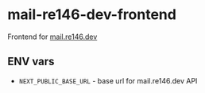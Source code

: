 # mail-re146-dev-frontend

Frontend for [mail.re146.dev](https://mail.re146.dev)

## ENV vars

- `NEXT_PUBLIC_BASE_URL` - base url for mail.re146.dev API